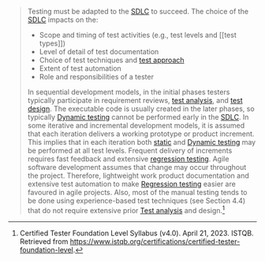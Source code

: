 
> Testing must be adapted to the [SDLC](Software%20Development%20Lifecycle.md) to succeed. The choice of the [SDLC](Software%20Development%20Lifecycle.md) impacts on the:
>
>- Scope and timing of test activities (e.g., test levels and [[test types]])
>- Level of detail of test documentation
>- Choice of test techniques and [test approach](Test%20approach.md)
>- Extent of test automation
>- Role and responsibilities of a tester
>
> In sequential development models, in the initial phases testers typically participate in requirement reviews, [test analysis](Test%20analysis.md), and [test design](Test%20design.md). The executable code is usually created in the later phases, so typically [Dynamic testing](Dynamic%20testing.md) cannot be performed early in the [SDLC](Software%20Development%20Lifecycle.md). In some iterative and incremental development models, it is assumed that each iteration delivers a working prototype or product increment. This implies that in each iteration both [static](Static%20testing.md) and [Dynamic testing](Dynamic%20testing.md) may be performed at all test levels. Frequent delivery of increments requires fast feedback and extensive [regression testing](Regression%20testing.md). Agile software development assumes that change may occur throughout the project. Therefore, lightweight work product documentation and extensive test automation to make [Regression testing](Regression%20testing.md) easier are favoured in agile projects. Also, most of the manual testing tends to be done using experience-based test techniques (see Section 4.4) that do not require extensive prior [Test analysis](Test%20analysis.md) and design.[^1]


[^1]: Certified Tester Foundation Level Syllabus (v4.0). April 21, 2023. ISTQB. Retrieved from https://www.istqb.org/certifications/certified-tester-foundation-level.